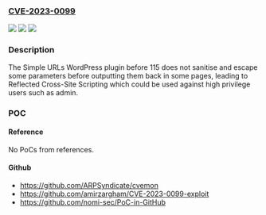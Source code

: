 ### [CVE-2023-0099](https://cve.mitre.org/cgi-bin/cvename.cgi?name=CVE-2023-0099)
![](https://img.shields.io/static/v1?label=Product&message=Simple%20URLs&color=blue)
![](https://img.shields.io/static/v1?label=Version&message=0%3C%20115%20&color=brighgreen)
![](https://img.shields.io/static/v1?label=Vulnerability&message=CWE-79%20Cross-Site%20Scripting%20(XSS)&color=brighgreen)

### Description

The Simple URLs WordPress plugin before 115 does not sanitise and escape some parameters before outputting them back in some pages, leading to Reflected Cross-Site Scripting which could be used against high privilege users such as admin.

### POC

#### Reference
No PoCs from references.

#### Github
- https://github.com/ARPSyndicate/cvemon
- https://github.com/amirzargham/CVE-2023-0099-exploit
- https://github.com/nomi-sec/PoC-in-GitHub

